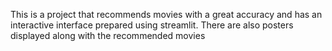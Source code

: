 This is a project that recommends movies with a great accuracy and has an interactive interface prepared using streamlit.
There are also posters displayed along with the recommended movies
